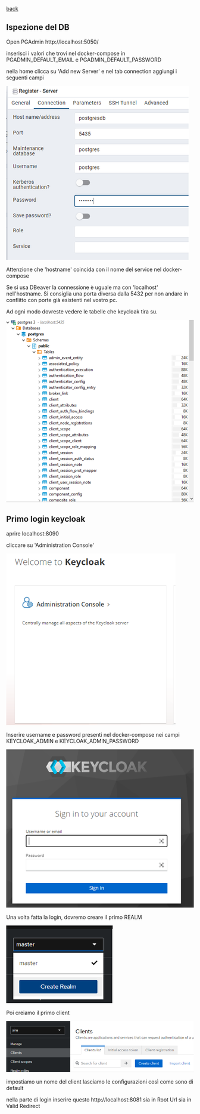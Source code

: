[back](../README.md)

## Ispezione del DB

Open PGAdmin http://localhost:5050/

inserisci i valori che trovi nel docker-compose in PGADMIN_DEFAULT_EMAIL e PGADMIN_DEFAULT_PASSWORD

nella home clicca su 'Add new Server' e nel tab connection aggiungi i seguenti campi

![Alt text](image-1.png)

Attenzione che 'hostname' coincida con il nome del service nel docker-compose 

Se si usa DBeaver la connessione è uguale ma con 'localhost' nell'hostname. Si consiglia una porta diversa dalla 5432 per non andare in conflitto con porte già esistenti nel vostro pc.


Ad ogni modo dovreste vedere le tabelle che keycloak tira su.

![Alt text](image-2.png)


## Primo login keycloak

aprire localhost:8090

cliccare su 'Administration Console'

![Alt text](image-3.png)

Inserire username e password presenti nel docker-compose nei campi KEYCLOAK_ADMIN e KEYCLOAK_ADMIN_PASSWORD


![Alt text](image-4.png)


Una volta fatta la login, dovremo creare il primo REALM

![Alt text](image-5.png)

Poi creiamo il primo client

![Alt text](image-6.png)

impostiamo un nome del client
lasciamo le configurazioni così come sono di default

nella parte di login inserire questo http://localhost:8081 sia in Root Url sia in Valid Redirect
